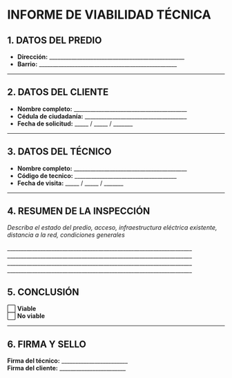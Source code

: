 # INFORME DE VIABILIDAD TÉCNICA

## 1. DATOS DEL PREDIO

- **Dirección:** _________________________________________________  
- **Barrio:** __________________________________________________  

---

## 2. DATOS DEL CLIENTE

- **Nombre completo:** _________________________________________  
- **Cédula de ciudadanía:** _____________________________________  
- **Fecha de solicitud:** _____ / _____ / _______  

---

## 3. DATOS DEL TÉCNICO

- **Nombre completo:** _________________________________________  
- **Código de tecnico:** _____________________________________  
- **Fecha de visita:** _____ / _____ / _______  

---

## 4. RESUMEN DE LA INSPECCIÓN

_Describa el estado del predio, acceso, infraestructura eléctrica existente,_
_distancia a la red, condiciones generales_

\___________________________________________________________________
\___________________________________________________________________
\___________________________________________________________________
\___________________________________________________________________

## 5. CONCLUSIÓN

⬜ **Viable**  
⬜ **No viable**  

---

## 6. FIRMA Y SELLO

**Firma del técnico:** ________________________  
**Firma del cliente:** ________________________  
